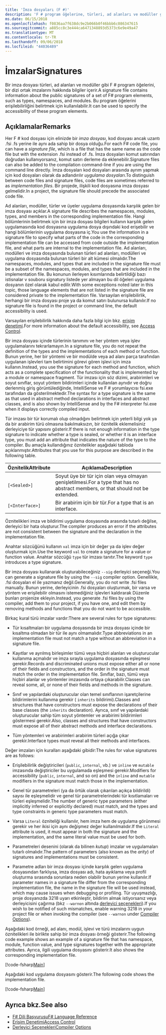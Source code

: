 ```yaml
---
title: 'İmza dosyaları (F #)'
description: 'F # program öğelerine, türleri, ad alanları ve modüller gibi bir dizi ortak imzalarını hakkındaki bilgileri tutmak için F # imza dosyalarını kullanmayı öğrenin.'
ms.date: 06/15/2018
ms.openlocfilehash: f0836aa7f638dc9e2b066b0f46bbb6c086347615
ms.sourcegitcommit: a885cc8c3e444ca6471348893d5373c6e9e49a47
ms.translationtype: MT
ms.contentlocale: tr-TR
ms.lasthandoff: 09/06/2018
ms.locfileid: "44036489"
---
```

# <a name="signatures"></a><span data-ttu-id="6a3eb-103">İmzalar</span><span class="sxs-lookup"><span data-stu-id="6a3eb-103">Signatures</span></span>

<span data-ttu-id="6a3eb-104">Bir imza dosyası türleri, ad alanları ve modüller gibi F # program öğelerini, bir dizi ortak imzalarını hakkında bilgiler içerir.</span><span class="sxs-lookup"><span data-stu-id="6a3eb-104">A signature file contains information about the public signatures of a set of F# program elements, such as types, namespaces, and modules.</span></span> <span data-ttu-id="6a3eb-105">Bu program öğelerini erişilebilirliğini belirtmek için kullanılabilir.</span><span class="sxs-lookup"><span data-stu-id="6a3eb-105">It can be used to specify the accessibility of these program elements.</span></span>

## <a name="remarks"></a><span data-ttu-id="6a3eb-106">Açıklamalar</span><span class="sxs-lookup"><span data-stu-id="6a3eb-106">Remarks</span></span>

<span data-ttu-id="6a3eb-107">Her F # kod dosyası için elinizde bir *imza dosyası*, kod dosyası ancak uzantı .fsi .fs yerine ile aynı ada sahip bir dosya olduğu.</span><span class="sxs-lookup"><span data-stu-id="6a3eb-107">For each F# code file, you can have a *signature file*, which is a file that has the same name as the code file but with the extension .fsi instead of .fs.</span></span> <span data-ttu-id="6a3eb-108">İmza dosyaları komut satırından doğrudan kullanıyorsanız, komut satırı derleme da eklenebilir.</span><span class="sxs-lookup"><span data-stu-id="6a3eb-108">Signature files can also be added to the compilation command-line if you are using the command line directly.</span></span> <span data-ttu-id="6a3eb-109">İmza dosyaları kod dosyaları arasında ayrım yapmak için kod dosyaları olarak da adlandırılır *uygulama dosyaları*.</span><span class="sxs-lookup"><span data-stu-id="6a3eb-109">To distinguish between code files and signature files, code files are sometimes referred to as *implementation files*.</span></span> <span data-ttu-id="6a3eb-110">Bir projede, ilişkili kod dosyasına imza dosyası gelmelidir.</span><span class="sxs-lookup"><span data-stu-id="6a3eb-110">In a project, the signature file should precede the associated code file.</span></span>

<span data-ttu-id="6a3eb-111">Ad alanları, modüller, türler ve üyeler uygulama dosyasında karşılık gelen bir imza dosyası açıklar.</span><span class="sxs-lookup"><span data-stu-id="6a3eb-111">A signature file describes the namespaces, modules, types, and members in the corresponding implementation file.</span></span> <span data-ttu-id="6a3eb-112">Hangi bölümlerinin belirtmek için bir imza dosyası bilgileri kullanın karşılık gelen uygulamasında kod dosyasına uygulama dosya dışındaki kod erişebilir ve hangi bölümlerinin uygulama dosyasına iç.</span><span class="sxs-lookup"><span data-stu-id="6a3eb-112">You use the information in a signature file to specify what parts of the code in the corresponding implementation file can be accessed from code outside the implementation file, and what parts are internal to the implementation file.</span></span> <span data-ttu-id="6a3eb-113">Ad alanları, modülleri ve imza dosyasında bulunan türleri ad alanları, modülleri ve uygulama dosyasında bulunan türleri bir alt kümesi olmalıdır.</span><span class="sxs-lookup"><span data-stu-id="6a3eb-113">The namespaces, modules, and types that are included in the signature file must be a subset of the namespaces, modules, and types that are included in the implementation file.</span></span> <span data-ttu-id="6a3eb-114">Bu konunun ilerleyen kısımlarında belirtildiği bazı istisnalar v souboru signatury listede yer almayan bu dil öğeleri uygulama dosyanın özel olarak kabul edilir.</span><span class="sxs-lookup"><span data-stu-id="6a3eb-114">With some exceptions noted later in this topic, those language elements that are not listed in the signature file are considered private to the implementation file.</span></span> <span data-ttu-id="6a3eb-115">Varsayılan erişilebilirlik, herhangi bir imza dosyası proje ya da komut satırı bulunursa kullanılır.</span><span class="sxs-lookup"><span data-stu-id="6a3eb-115">If no signature file is found in the project or command line, the default accessibility is used.</span></span>

<span data-ttu-id="6a3eb-116">Varsayılan erişilebilirlik hakkında daha fazla bilgi için bkz. [erişim denetimi](access-control.md).</span><span class="sxs-lookup"><span data-stu-id="6a3eb-116">For more information about the default accessibility, see [Access Control](access-control.md).</span></span>

<span data-ttu-id="6a3eb-117">Bir imza dosyası içinde türlerinin tanımını ve her yöntem veya işlev uygulamalarını tekrarlamayın.</span><span class="sxs-lookup"><span data-stu-id="6a3eb-117">In a signature file, you do not repeat the definition of the types and the implementations of each method or function.</span></span> <span data-ttu-id="6a3eb-118">Bunun yerine, her bir yöntemi ve bir modülde veya ad alanı parça tarafından uygulanan işlevleri tam belirtimini görevi gören işlevi için imza kullanın.</span><span class="sxs-lookup"><span data-stu-id="6a3eb-118">Instead, you use the signature for each method and function, which acts as a complete specification of the functionality that is implemented by a module or namespace fragment.</span></span> <span data-ttu-id="6a3eb-119">Tür imzası için söz dizimi, arabirimleri ve soyut sınıflar, soyut yöntem bildirimleri içinde kullanılan aynıdır ve doğru derlenmiş giriş görüntülediğinde, IntelliSense ve F # yorumlayıcısı fsi.exe tarafından da gösterilmektedir.</span><span class="sxs-lookup"><span data-stu-id="6a3eb-119">The syntax for a type signature is the same as that used in abstract method declarations in interfaces and abstract classes, and is also shown by IntelliSense and by the F# interpreter fsi.exe when it displays correctly compiled input.</span></span>

<span data-ttu-id="6a3eb-120">Tür imzası bir tür korumalı olup olmadığını belirtmek için yeterli bilgi yok ya da bir arabirim türü olmasına bakılmaksızın, bir öznitelik eklemelisiniz derleyiciye tür yapısını gösterir.</span><span class="sxs-lookup"><span data-stu-id="6a3eb-120">If there is not enough information in the type signature to indicate whether a type is sealed, or whether it is an interface type, you must add an attribute that indicates the nature of the type to the compiler.</span></span> <span data-ttu-id="6a3eb-121">Bu amaçla kullandığınız öznitelikler aşağıdaki tabloda açıklanmıştır.</span><span class="sxs-lookup"><span data-stu-id="6a3eb-121">Attributes that you use for this purpose are described in the following table.</span></span>

|<span data-ttu-id="6a3eb-122">Öznitelik</span><span class="sxs-lookup"><span data-stu-id="6a3eb-122">Attribute</span></span>|<span data-ttu-id="6a3eb-123">Açıklama</span><span class="sxs-lookup"><span data-stu-id="6a3eb-123">Description</span></span>|
|---------|-----------|
|`[<Sealed>]`|<span data-ttu-id="6a3eb-124">Soyut üye bir tür için olan veya olmayan genişletilmesi.</span><span class="sxs-lookup"><span data-stu-id="6a3eb-124">For a type that has no abstract members, or that should not be extended.</span></span>|
|`[<Interface>]`|<span data-ttu-id="6a3eb-125">Bir arabirim için bir tür.</span><span class="sxs-lookup"><span data-stu-id="6a3eb-125">For a type that is an interface.</span></span>|
<span data-ttu-id="6a3eb-126">Öznitelikleri imza ve bildirimi uygulama dosyasında arasında tutarlı değilse, derleyici bir hata oluşturur.</span><span class="sxs-lookup"><span data-stu-id="6a3eb-126">The compiler produces an error if the attributes are not consistent between the signature and the declaration in the implementation file.</span></span>

<span data-ttu-id="6a3eb-127">Anahtar sözcüğünü kullanın `val` imza için bir değer ya da işlev değer oluşturmak için.</span><span class="sxs-lookup"><span data-stu-id="6a3eb-127">Use the keyword `val` to create a signature for a value or function value.</span></span> <span data-ttu-id="6a3eb-128">Anahtar sözcüğü `type` tür imzası tanıtır.</span><span class="sxs-lookup"><span data-stu-id="6a3eb-128">The keyword `type` introduces a type signature.</span></span>

<span data-ttu-id="6a3eb-129">Bir imza dosyası kullanarak oluşturabileceğiniz `--sig` derleyici seçeneği.</span><span class="sxs-lookup"><span data-stu-id="6a3eb-129">You can generate a signature file by using the `--sig` compiler option.</span></span> <span data-ttu-id="6a3eb-130">Genellikle, .fsi dosyaları el ile yazmanız değil.</span><span class="sxs-lookup"><span data-stu-id="6a3eb-130">Generally, you do not write .fsi files manually.</span></span> <span data-ttu-id="6a3eb-131">Bunun yerine, derleyicinin .fsi dosyaları oluşturmak, bir varsa ve yöntem ve erişilebilir olmasını istemediğiniz işlevleri kaldırarak Düzenle bunları projenize ekleyin.</span><span class="sxs-lookup"><span data-stu-id="6a3eb-131">Instead, you generate .fsi files by using the compiler, add them to your project, if you have one, and edit them by removing methods and functions that you do not want to be accessible.</span></span>

<span data-ttu-id="6a3eb-132">Birkaç kural türü imzalar vardır:</span><span class="sxs-lookup"><span data-stu-id="6a3eb-132">There are several rules for type signatures:</span></span>

- <span data-ttu-id="6a3eb-133">Tür kısaltmaları bir uygulama dosyasında bir imza dosyası içinde bir kısaltma olmadan bir tür ile aynı olmamalıdır.</span><span class="sxs-lookup"><span data-stu-id="6a3eb-133">Type abbreviations in an implementation file must not match a type without an abbreviation in a signature file.</span></span>

- <span data-ttu-id="6a3eb-134">Kayıtlar ve ayrılmış birleşimler tümü veya hiçbiri alanları ve oluşturucular kullanıma açmalıdır ve imza sırayla uygulama dosyasında eşleşmesi gerekir.</span><span class="sxs-lookup"><span data-stu-id="6a3eb-134">Records and discriminated unions must expose either all or none of their fields and constructors, and the order in the signature must match the order in the implementation file.</span></span> <span data-ttu-id="6a3eb-135">Sınıflar, bazı, tümü veya hiçbiri alanlar ve yöntemler imzasında ortaya çıkarabilir.</span><span class="sxs-lookup"><span data-stu-id="6a3eb-135">Classes can reveal some, all, or none of their fields and methods in the signature.</span></span>

- <span data-ttu-id="6a3eb-136">Sınıf ve yapılardaki oluşturucular olan temel sınıflarının işaretçilerine bildirimlerini kullanıma gerekir ( `inherits` bildirimi).</span><span class="sxs-lookup"><span data-stu-id="6a3eb-136">Classes and structures that have constructors must expose the declarations of their base classes (the `inherits` declaration).</span></span> <span data-ttu-id="6a3eb-137">Ayrıca, sınıf ve yapılardaki oluşturucular sahip tüm soyut yöntemler ve arabirimi bildirimleri göstermesi gerekir.</span><span class="sxs-lookup"><span data-stu-id="6a3eb-137">Also, classes and structures that have constructors must expose all of their abstract methods and interface declarations.</span></span>

- <span data-ttu-id="6a3eb-138">Tüm yöntemleri ve arabirimleri arabirim türleri açığa çıkar gerekir.</span><span class="sxs-lookup"><span data-stu-id="6a3eb-138">Interface types must reveal all their methods and interfaces.</span></span>

<span data-ttu-id="6a3eb-139">Değer imzaları için kuralları aşağıdaki gibidir:</span><span class="sxs-lookup"><span data-stu-id="6a3eb-139">The rules for value signatures are as follows:</span></span>

- <span data-ttu-id="6a3eb-140">Erişilebilirlik değiştiricileri (`public`, `internal`, vb.) ve `inline` ve `mutable` imzasında değiştiriciler bu uygulamada eşleşmesi gerekir.</span><span class="sxs-lookup"><span data-stu-id="6a3eb-140">Modifiers for accessibility (`public`, `internal`, and so on) and the `inline` and `mutable` modifiers in the signature must match those in the implementation.</span></span>

- <span data-ttu-id="6a3eb-141">Genel tür parametreleri (ya da örtük olarak çıkarılan açıkça bildirildi) sayısı ile eşleşmelidir ve genel tür parametrelerindeki tür kısıtlamaları ve türleri eşleşmelidir.</span><span class="sxs-lookup"><span data-stu-id="6a3eb-141">The number of generic type parameters (either implicitly inferred or explicitly declared) must match, and the types and type constraints in generic type parameters must match.</span></span>

- <span data-ttu-id="6a3eb-142">Varsa `Literal` özniteliği kullanılır, hem imza hem de uygulama görünmesi gerekir ve her ikisi için aynı değişmez değer kullanılmalıdır.</span><span class="sxs-lookup"><span data-stu-id="6a3eb-142">If the `Literal` attribute is used, it must appear in both the signature and the implementation, and the same literal value must be used for both.</span></span>

- <span data-ttu-id="6a3eb-143">Parametreleri desenini (olarak da bilinen *kutup*) imzalar ve uygulamaları tutarlı olmalıdır.</span><span class="sxs-lookup"><span data-stu-id="6a3eb-143">The pattern of parameters (also known as the *arity*) of signatures and implementations must be consistent.</span></span>

- <span data-ttu-id="6a3eb-144">Parametre adları bir imza dosyası içinde karşılık gelen uygulama dosyasından farklıysa, imza dosyası adı, hata ayıklama veya profil oluşturma sırasında sorunlara neden olabilir bunun yerine kullanılır.</span><span class="sxs-lookup"><span data-stu-id="6a3eb-144">If parameter names in a signature file differ from the corresponding implementation file, the name in the signature file will be used instead, which may cause issues when debugging or profiling.</span></span> <span data-ttu-id="6a3eb-145">Tür uyuşmazlığı, proje dosyanızda 3218 uyarı etkinleştir, bildirim almak istiyorsanız veya derleyicisini çağırma (bkz `--warnon` altında [derleyici seçenekleri](compiler-options.md)).</span><span class="sxs-lookup"><span data-stu-id="6a3eb-145">If you wish to be notified of such mismatches, enable warning 3218 in your project file or when invoking the compiler (see `--warnon` under [Compiler Options](compiler-options.md)).</span></span>

<span data-ttu-id="6a3eb-146">Aşağıdaki kod örneği, ad alanı, modül, işlevi ve türü imzalarını uygun öznitelikleri ile birlikte sahip bir imza dosyası örneği gösterir.</span><span class="sxs-lookup"><span data-stu-id="6a3eb-146">The following code example shows an example of a signature file that has namespace, module, function value, and type signatures together with the appropriate attributes.</span></span> <span data-ttu-id="6a3eb-147">Ayrıca, ilgili uygulama dosyasını gösterir.</span><span class="sxs-lookup"><span data-stu-id="6a3eb-147">It also shows the corresponding implementation file.</span></span>

[!code-fsharp[Main](../../../samples/snippets/fsharp/fssignatures/snippet9002.fs)]

<span data-ttu-id="6a3eb-148">Aşağıdaki kod uygulama dosyasını gösterir.</span><span class="sxs-lookup"><span data-stu-id="6a3eb-148">The following code shows the implementation file.</span></span>

[!code-fsharp[Main](../../../samples/snippets/fsharp/fssignatures/snippet9001.fs)]

## <a name="see-also"></a><span data-ttu-id="6a3eb-149">Ayrıca bkz.</span><span class="sxs-lookup"><span data-stu-id="6a3eb-149">See also</span></span>

- [<span data-ttu-id="6a3eb-150">F# Dili Başvurusu</span><span class="sxs-lookup"><span data-stu-id="6a3eb-150">F# Language Reference</span></span>](index.md)
- [<span data-ttu-id="6a3eb-151">Erişim Denetimi</span><span class="sxs-lookup"><span data-stu-id="6a3eb-151">Access Control</span></span>](access-control.md)
- [<span data-ttu-id="6a3eb-152">Derleyici Seçenekleri</span><span class="sxs-lookup"><span data-stu-id="6a3eb-152">Compiler Options</span></span>](compiler-options.md)
